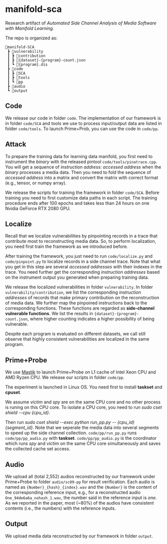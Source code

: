 # manifold-sca

Research artifact of *Automated Side Channel Analysis of Media Software with Manifold Learning*.

The repo is organized as:

```
📂manifold-SCA
 ┣ 📂vulnerability
 ┃ ┣ 📂contribution
 ┃ ┣ 📜{dataset}-{program}-count.json
 ┃ ┗ 📜{program}.dis
 ┣ 📂code
 ┃ ┣ 📂SCA
 ┃ ┣ 📂tools
 ┃ ┗ 📂pp
 ┣ 📂audio
 ┗ 📂output
```
## Code

We release our code in folder `code`. The implementation of our framework is in
folder `code/SCA` and tools we use to process input/output data are listed in
folder `code/tools`. To launch Prime+Prob, you can use the code in `code/pp`.

## Attack

To prepare the training data for learning data manifold, you first need to instrument
the *binary* with the released pintool `code/tools/pinatrace.cpp`. You will get
a sequence of *instruction address: accessed address* when the *binary* processes a
media data.
Then you need to fold the sequence of *accessed address* into a matrix and convert
the matrix with correct format (e.g., tensor, or numpy array).

We release the scripts for training the framework in folder `code/SCA`. Before training
you need to first customize data paths in each script. The training procedure ends
after 100 epochs and takes less than 24 hours on one Nvidia GeForce RTX 2080 GPU.

## Localize

Recall that we localize vulnerabilities by pinpointing records in a trace that contribute
most to reconstructing media data. So, to perform localization, you need first
train the framework as we introduced before.

After training the framework, you just need to run `code/localize.py` and `code/pinpoint.py`
to localize records in a side channel trace. Note that what you get in this step are several
*accessed addresses* with their indexes in the trace. You need further get the corresponding
*instruction addresses* based on the instrument output you generated when preparing
training data.

We release the localized vulnerabilities in folder `vulnerability`. In folder
`vulnerability/contribution`, we list the corresponding *instruction addresses* of records
that make primary contribution on the reconstruction of media data. We further map
the pinpoined instructions back to the corresponding functions. These functions are
regarded as **side-channel vulnerable functions**. We list the results in
`{dataset}-{program}-count.json`, where higher counting indicates a higher possibility
of being vulnerable.

Despite each program is evaluated on different datasets, we call still observe that highly
consistent vulnerabilities are localized in the same program.

## Prime+Probe

We use [Mastik](https://cs.adelaide.edu.au/~yval/Mastik/) to launch Prime+Probe on
L1 cache of Intel Xeon CPU and AMD Ryzen CPU. We release our scripts in folder `code/pp`.

The experiment is launched in Linux OS. You need first to install **taskset** and **cpuset**.

We assume *victim* and *spy* are on the same CPU core and no other process is runing
on this CPU core. To isolate a CPU core, you need to run *sudo cset shield --cpu {cpu_id}*.

Then run *sudo cset shield --exec python run_pp.py -- {cpu_id} {segment_id}*. Note that we
seperate the media data into several segments to speed up the side channel collection.
`code/pp/run_pp.py` runs `code/pp/pp_audio.py` with **taskset**.
`code/pp/pp_audio.py` is the coordinator which runs *spy* and *victim* on the same CPU
core simultaneously and saves the collected cache set access.

## Audio

We upload all (total 2,552) audios reconstructed by our framework under Prime+Probe to folder `audio/sc09-pp`
for result verification. Each audio is named as `{Number}_{hash}_{index}.wav` and the
`{Number}` is the content of the corresponding reference input, e.g., for
a reconstructed audio `One_94de6a6a_nohash_1.wav`, the number said in the reference input
is *one*. As we reported in the paper, most (~80%) of the audios have
consistent contents (i.e., the numbers) with the reference inputs.

## Output

We upload media data reconstructed by our framework in folder `output`.
